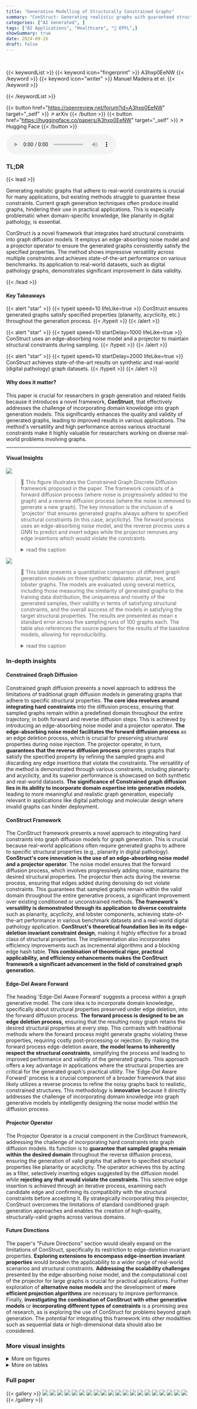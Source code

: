 ```yaml
---
title: "Generative Modelling of Structurally Constrained Graphs"
summary: "ConStruct: Generating realistic graphs with guaranteed structural properties via constrained diffusion."
categories: ["AI Generated", ]
tags: ["AI Applications", "Healthcare", "🏢 EPFL",]
showSummary: true
date: 2024-09-26
draft: false
---
```


<br>

{{< keywordList >}}
{{< keyword icon="fingerprint" >}} A3hxp0EeNW {{< /keyword >}}
{{< keyword icon="writer" >}} Manuel Madeira et el. {{< /keyword >}}
 
{{< /keywordList >}}

{{< button href="https://openreview.net/forum?id=A3hxp0EeNW" target="_self" >}}
↗ arXiv
{{< /button >}}
{{< button href="https://huggingface.co/papers/A3hxp0EeNW" target="_self" >}}
↗ Hugging Face
{{< /button >}}



<audio controls>
    <source src="https://ai-paper-reviewer.com/A3hxp0EeNW/podcast.wav" type="audio/wav">
    Your browser does not support the audio element.
</audio>


### TL;DR


{{< lead >}}

Generating realistic graphs that adhere to real-world constraints is crucial for many applications, but existing methods struggle to guarantee these constraints.  Current graph generation techniques often produce invalid graphs, hindering their use in practical applications.  This is especially problematic when domain-specific knowledge, like planarity in digital pathology, is essential. 

ConStruct is a novel framework that integrates hard structural constraints into graph diffusion models. It employs an edge-absorbing noise model and a projector operator to ensure the generated graphs consistently satisfy the specified properties.  The method shows impressive versatility across multiple constraints and achieves state-of-the-art performance on various benchmarks.  Its application to real-world datasets, such as digital pathology graphs, demonstrates significant improvement in data validity.

{{< /lead >}}


#### Key Takeaways

{{< alert "star" >}}
{{< typeit speed=10 lifeLike=true >}} ConStruct ensures generated graphs satisfy specified properties (planarity, acyclicity, etc.) throughout the generation process. {{< /typeit >}}
{{< /alert >}}

{{< alert "star" >}}
{{< typeit speed=10 startDelay=1000 lifeLike=true >}} ConStruct uses an edge-absorbing noise model and a projector to maintain structural constraints during sampling. {{< /typeit >}}
{{< /alert >}}

{{< alert "star" >}}
{{< typeit speed=10 startDelay=2000 lifeLike=true >}} ConStruct achieves state-of-the-art results on synthetic and real-world (digital pathology) graph datasets. {{< /typeit >}}
{{< /alert >}}

#### Why does it matter?
This paper is crucial for researchers in graph generation and related fields because it introduces a novel framework, **ConStruct**, that effectively addresses the challenge of incorporating domain knowledge into graph generation models.  This significantly enhances the quality and validity of generated graphs, leading to improved results in various applications. The method's versatility and high performance across various structural constraints make it highly valuable for researchers working on diverse real-world problems involving graphs.

------
#### Visual Insights



![](https://ai-paper-reviewer.com/A3hxp0EeNW/figures_1_1.jpg)

> 🔼 This figure illustrates the Constrained Graph Discrete Diffusion framework proposed in the paper.  The framework consists of a forward diffusion process (where noise is progressively added to the graph) and a reverse diffusion process (where the noise is removed to generate a new graph). The key innovation is the inclusion of a 'projector' that ensures generated graphs always adhere to specified structural constraints (in this case, acyclicity).  The forward process uses an edge-absorbing noise model, and the reverse process uses a GNN to predict and insert edges while the projector removes any edge insertions which would violate the constraints.
> <details>
> <summary>read the caption</summary>
> Figure 1: Constrained graph discrete diffusion framework. The forward process consists of an edge deletion process driven by the edge-absorbing noise model, while the node types may switch according to the marginal noise model. At sampling time, the projector operator ensures that sampled graphs remain within the constrained domain throughout the entire reverse process. In the illustrated example, the constrained domain consists exclusively of graphs with no cycles. We highlight in gray the components responsible for preserving the constraining property.
> </details>





![](https://ai-paper-reviewer.com/A3hxp0EeNW/tables_7_1.jpg)

> 🔼 This table presents a quantitative comparison of different graph generation models on three synthetic datasets: planar, tree, and lobster graphs.  The models are evaluated using several metrics, including those measuring the similarity of generated graphs to the training data distribution, the uniqueness and novelty of the generated samples, their validity in terms of satisfying structural constraints, and the overall success of the models in satisfying the target structural properties. The results are presented as mean ± standard error across five sampling runs of 100 graphs each.  The table also references the source papers for the results of the baseline models, allowing for reproducibility.
> <details>
> <summary>read the caption</summary>
> Table 1: Graph generation performance on synthetic graphs. We present the results over five sampling runs of 100 generated graphs each, in the format mean ± standard error of the mean. The remaining values are retrieved from Bergmeister et al. [7] for the planar and tree datasets, and from Dai et al. [14] and Jang et al. [34] for the lobster dataset. For the average ratio computation, we follow [7] and do not consider the metrics whose train set MMD is 0. We recompute the train set MMDs according to our splits but, for fairness, in the retrieved methods the average ratio metric is not recomputed.
> </details>





### In-depth insights


#### Constrained Graph Diffusion
Constrained graph diffusion presents a novel approach to address the limitations of traditional graph diffusion models in generating graphs that adhere to specific structural properties.  **The core idea revolves around integrating hard constraints** into the diffusion process, ensuring that sampled graphs remain within a predefined domain throughout the entire trajectory, in both forward and reverse diffusion steps. This is achieved by introducing an edge-absorbing noise model and a projector operator.  **The edge-absorbing noise model facilitates the forward diffusion process** as an edge deletion process, which is crucial for preserving structural properties during noise injection. The projector operator, in turn, **guarantees that the reverse diffusion process** generates graphs that satisfy the specified property by refining the sampled graphs and discarding any edge insertions that violate the constraints. The versatility of the method is demonstrated through various constraints, including planarity and acyclicity, and its superior performance is showcased on both synthetic and real-world datasets.  **The significance of Constrained graph diffusion lies in its ability to incorporate domain expertise into generative models**, leading to more meaningful and realistic graph generation, especially relevant in applications like digital pathology and molecular design where invalid graphs can hinder deployment.

#### ConStruct Framework
The ConStruct framework presents a novel approach to integrating hard constraints into graph diffusion models for graph generation.  This is crucial because real-world applications often require generated graphs to adhere to specific structural properties (e.g., planarity in digital pathology).  **ConStruct's core innovation is the use of an edge-absorbing noise model and a projector operator**. The noise model ensures that the forward diffusion process, which involves progressively adding noise, maintains the desired structural properties.  The projector then acts during the reverse process, ensuring that edges added during denoising do not violate constraints. This guarantees that sampled graphs remain within the valid domain throughout the entire generative process, a significant improvement over existing conditioned or unconstrained methods.  **The framework's versatility is demonstrated through its application to diverse constraints** such as planarity, acyclicity, and lobster components, achieving state-of-the-art performance in various benchmark datasets and a real-world digital pathology application.  **ConStruct's theoretical foundation lies in its edge-deletion invariant constraint design**, making it highly effective for a broad class of structural properties. The implementation also incorporates efficiency improvements such as incremental algorithms and a blocking edge hash table.  **This combination of theoretical rigor, practical applicability, and efficiency enhancements makes the ConStruct framework a significant advancement in the field of constrained graph generation.**

#### Edge-Del Aware Forward
The heading 'Edge-Del Aware Forward' suggests a process within a graph generative model.  The core idea is to incorporate domain knowledge, specifically about structural properties preserved under edge deletion, into the forward diffusion process. **The forward process is designed to be an edge deletion process,** ensuring that the resulting noisy graph retains the desired structural properties at every step. This contrasts with traditional methods where the forward process might generate graphs violating these properties, requiring costly post-processing or rejection.  By making the forward process edge-deletion aware, **the model learns to inherently respect the structural constraints**, simplifying the process and leading to improved performance and validity of the generated graphs.  This approach offers a key advantage in applications where the structural properties are critical for the generated graph's practical utility. The 'Edge-Del Aware Forward' process is a crucial component of a broader framework that also likely utilizes a reverse process to refine the noisy graphs back to realistic, constrained structures.  This methodology is **innovative** because it directly addresses the challenge of incorporating domain knowledge into graph generative models by intelligently designing the noise model within the diffusion process.

#### Projector Operator
The Projector Operator is a crucial component in the ConStruct framework, addressing the challenge of incorporating hard constraints into graph diffusion models.  Its function is to **guarantee that sampled graphs remain within the desired domain** throughout the reverse diffusion process, ensuring the generation of valid graphs that adhere to specified structural properties like planarity or acyclicity. The operator achieves this by acting as a filter, selectively inserting edges suggested by the diffusion model while **rejecting any that would violate the constraints**. This selective edge insertion is achieved through an iterative process, examining each candidate edge and confirming its compatibility with the structural constraints before accepting it. By strategically incorporating this projector, ConStruct overcomes the limitations of standard conditioned graph generation approaches and enables the creation of high-quality, structurally-valid graphs across various domains.

#### Future Directions
The paper's "Future Directions" section would ideally expand on the limitations of ConStruct, specifically its restriction to edge-deletion invariant properties.  **Exploring extensions to encompass edge-insertion invariant properties** would broaden the applicability to a wider range of real-world scenarios and structural constraints.  **Addressing the scalability challenges** presented by the edge-absorbing noise model, and the computational cost of the projector for large graphs is crucial for practical applications.  Further exploration of **alternative noise models** and the development of **more efficient projection algorithms** are necessary to improve performance.  Finally, **investigating the combination of ConStruct with other generative models** or **incorporating different types of constraints**  is a promising area of research, as is exploring the use of ConStruct for problems beyond graph generation.  The potential for integrating this framework into other modalities such as sequential data or high-dimensional data should also be considered.


### More visual insights

<details>
<summary>More on figures
</summary>


![](https://ai-paper-reviewer.com/A3hxp0EeNW/figures_3_1.jpg)

> 🔼 This figure illustrates the projector operator used in ConStruct's reverse process.  It shows how, given a noisy graph Gt and a candidate denoised graph Gt-1 sampled from the diffusion model, the projector iteratively inserts candidate edges, discarding any that would violate the target property (e.g., acyclicity, as shown in the example). This ensures that the final sampled graph Gt-1 is guaranteed to satisfy the property. The gray components highlight which parts are responsible for preserving the desired property. 
> <details>
> <summary>read the caption</summary>
> Figure 2: Projector operator. At each iteration, we start by sampling a candidate graph Gt-1 from the distribution pe(Gt-1|Gt) provided by the diffusion model. Then, the projector step inserts in an uniformly random manner the candidate edges, discarding those that violate the target property, P, i.e., acyclicity in this illustration. In the end of the reverse step, we find a graph Gt-1 that is guaranteed to comply with such property.
> </details>



![](https://ai-paper-reviewer.com/A3hxp0EeNW/figures_28_1.jpg)

> 🔼 This figure shows the process of extracting a subgraph representing tertiary lymphoid structures (TLSs) from a larger whole-slide image (WSI) graph. The left panel displays the full WSI graph, where nodes represent cells and edges represent cell-cell interactions. A specific region containing a TLS is highlighted in a circle. The middle panel shows the extracted subgraph, focusing on the cells and interactions within the TLS. The right panel illustrates the TLS embedding, which quantifies the TLS content based on edge types (interactions between different cell types). The different colors represent different cell types, with the presence of a cluster of B-cells surrounded by supporting T-cells indicating a high TLS content.
> <details>
> <summary>read the caption</summary>
> Figure 4: Extraction of a cell subgraph (center) from a WSI graph (left). From this cell subgraph, we can then compute the TLS embedding based on the classification of the edges into different categories, shown on the right. We can observe a cluster of B-cells surrounded by some support T-cells, characteristic of a high TLS content.
> </details>



![](https://ai-paper-reviewer.com/A3hxp0EeNW/figures_29_1.jpg)

> 🔼 This figure illustrates the ConStruct framework for constrained graph generation using discrete diffusion models. The forward process involves progressively adding noise to a graph by deleting edges and potentially changing node types.  The reverse process then recovers a clean graph, but with the crucial addition of a 'projector' which ensures the generated graphs adhere to pre-defined structural constraints (e.g., no cycles, planarity). The projector acts by rejecting any edge additions that would violate these constraints during the reverse diffusion process.
> <details>
> <summary>read the caption</summary>
> Figure 1: Constrained graph discrete diffusion framework. The forward process consists of an edge deletion process driven by the edge-absorbing noise model, while the node types may switch according to the marginal noise model. At sampling time, the projector operator ensures that sampled graphs remain within the constrained domain throughout the entire reverse process. In the illustrated example, the constrained domain consists exclusively of graphs with no cycles. We highlight in gray the components responsible for preserving the constraining property.
> </details>



![](https://ai-paper-reviewer.com/A3hxp0EeNW/figures_29_2.jpg)

> 🔼 This figure illustrates the ConStruct framework for constrained graph generation using discrete diffusion models.  The forward process involves progressively adding noise to a graph by deleting edges and potentially changing node types. The reverse process then aims to reconstruct a clean graph, but with the constraint that the generated graph always satisfies a given property (e.g., acyclicity in the example).  The projector operator ensures the generated graph stays within the allowed domain throughout this reverse process.
> <details>
> <summary>read the caption</summary>
> Figure 1: Constrained graph discrete diffusion framework. The forward process consists of an edge deletion process driven by the edge-absorbing noise model, while the node types may switch according to the marginal noise model. At sampling time, the projector operator ensures that sampled graphs remain within the constrained domain throughout the entire reverse process. In the illustrated example, the constrained domain consists exclusively of graphs with no cycles. We highlight in gray the components responsible for preserving the constraining property.
> </details>



![](https://ai-paper-reviewer.com/A3hxp0EeNW/figures_34_1.jpg)

> 🔼 This figure visualizes intermediate steps in the reverse process of the ConStruct model for three different types of graphs: planar, tree, and lobster.  Each row represents a graph type.  Each column shows the graph at different stages of the reverse process, starting from a noisy graph (t=T) on the left and ending with a clean graph (t=1) on the right.  Green edges represent edges added by the diffusion model that satisfy the constraints, while red edges are discarded by the projector because they would violate the constraints.
> <details>
> <summary>read the caption</summary>
> Figure 12: Visualizations of intermediate graphs throughout the reverse process. The notation follows the one of the rest of the paper: we obtain Gt-1 after applying the projector on Ĝt−1, which in turn is obtained from Gt through the diffusion model. From the new edges obtained in Gt-1, we color them in green when they do not break the constraining property and in red otherwise. We can observe that the red edges are rejected. To better emphasize the edge rejection by the projector, we do not use a fully trained model and use a trajectory length, T, smaller than usual, resulting in less accurate edge predictions.
> </details>



![](https://ai-paper-reviewer.com/A3hxp0EeNW/figures_34_2.jpg)

> 🔼 This figure shows the reverse process of ConStruct for generating low and high TLS content graphs.  The process begins with a graph having no edges (t=T) and gradually adds edges in the reverse diffusion process (moving from t=T to t=0). The color of nodes indicates different cell phenotypes, demonstrating how the noise model affects node types and the projector ensures that generated graphs maintain the correct structure.
> <details>
> <summary>read the caption</summary>
> Figure 11: Reverse processes for generation of low (top) and high (bottom) TLS content graphs using ConStruct. We start from a graph without any edge on the left (t = T) and progressively build the graph, as a consequence of the absorbing noise model. The node types switch along the trajectory due to the marginal noise model. On the right, we have a fresh new sample (t = 0). The phenotypes color key is presented in Figure 4.
> </details>



![](https://ai-paper-reviewer.com/A3hxp0EeNW/figures_35_1.jpg)

> 🔼 This figure visualizes the reverse process of ConStruct for generating low and high TLS content graphs. It starts with a graph having no edges (t=T) and iteratively adds edges during the reverse diffusion process. The node types also change throughout this process. The right side shows the final generated graph (t=0).
> <details>
> <summary>read the caption</summary>
> Figure 11: Reverse processes for generation of low (top) and high (bottom) TLS content graphs using ConStruct. We start from a graph without any edge on the left (t = T) and progressively build the graph, as a consequence of the absorbing noise model. The node types switch along the trajectory due to the marginal noise model. On the right, we have a fresh new sample (t = 0). The phenotypes color key is presented in Figure 4.
> </details>



![](https://ai-paper-reviewer.com/A3hxp0EeNW/figures_35_2.jpg)

> 🔼 This figure illustrates the ConStruct framework for constrained graph generation using discrete diffusion models.  The forward process involves progressively adding noise to a graph by deleting edges and potentially changing node types. The reverse process uses a neural network and a projector operator to reconstruct a clean graph from the noisy version, while simultaneously ensuring that the generated graphs satisfy the specified constraints. The example shown highlights the generation of cycle-free graphs.
> <details>
> <summary>read the caption</summary>
> Figure 1: Constrained graph discrete diffusion framework. The forward process consists of an edge deletion process driven by the edge-absorbing noise model, while the node types may switch according to the marginal noise model. At sampling time, the projector operator ensures that sampled graphs remain within the constrained domain throughout the entire reverse process. In the illustrated example, the constrained domain consists exclusively of graphs with no cycles. We highlight in gray the components responsible for preserving the constraining property.
> </details>



![](https://ai-paper-reviewer.com/A3hxp0EeNW/figures_35_3.jpg)

> 🔼 This figure illustrates the ConStruct framework for constrained graph generation using discrete diffusion models.  The forward diffusion process involves an edge-absorbing noise model that progressively deletes edges from the graph.  Node types may also change during this forward process.  The reverse process reconstructs the graph from noise. A key component is the projector, which ensures that all sampled graphs during the reverse process adhere to the specified structural constraints (in this example, the absence of cycles). The grayed components highlight the parts of the model that specifically maintain the constraints.
> <details>
> <summary>read the caption</summary>
> Figure 1: Constrained graph discrete diffusion framework. The forward process consists of an edge deletion process driven by the edge-absorbing noise model, while the node types may switch according to the marginal noise model. At sampling time, the projector operator ensures that sampled graphs remain within the constrained domain throughout the entire reverse process. In the illustrated example, the constrained domain consists exclusively of graphs with no cycles. We highlight in gray the components responsible for preserving the constraining property.
> </details>



![](https://ai-paper-reviewer.com/A3hxp0EeNW/figures_36_1.jpg)

> 🔼 This figure visualizes the intermediate steps during the reverse process of the ConStruct model for three different types of graphs (planar, tree, and lobster).  It demonstrates how the projector component of the model works by accepting or rejecting candidate edges based on whether they violate the specified structural constraints (planarity, acyclicity, or lobster components).  Green edges are accepted, while red edges are rejected because they would violate the constraints. The use of a less-than-fully trained model and a shorter trajectory length (T) was intentional to make the effect of the edge rejection more visually apparent.
> <details>
> <summary>read the caption</summary>
> Figure 12: Visualizations of intermediate graphs throughout the reverse process. The notation follows the one of the rest of the paper: we obtain Gt-1 after applying the projector on Ĝt-1, which in turn is obtained from Gt through the diffusion model. From the new edges obtained in Gt-1, we color them in green when they do not break the constraining property and in red otherwise. We can observe that the red edges are rejected. To better emphasize the edge rejection by the projector, we do not use a fully trained model and use a trajectory length, T, smaller than usual, resulting in less accurate edge predictions.
> </details>



![](https://ai-paper-reviewer.com/A3hxp0EeNW/figures_37_1.jpg)

> 🔼 This figure illustrates the ConStruct framework, which is a novel method for generating graphs with specific structural properties.  It depicts the forward and reverse diffusion processes. The forward process involves progressively adding noise to a graph by deleting edges and changing node types. The reverse process then aims to recover the original graph by removing noise, but with a crucial constraint: the projector operator ensures that at each step, the generated graphs satisfy the desired structural property (in this case, acyclicity—no cycles). The gray areas highlight the components designed to maintain these constraints throughout the entire process.
> <details>
> <summary>read the caption</summary>
> Figure 1: Constrained graph discrete diffusion framework. The forward process consists of an edge deletion process driven by the edge-absorbing noise model, while the node types may switch according to the marginal noise model. At sampling time, the projector operator ensures that sampled graphs remain within the constrained domain throughout the entire reverse process. In the illustrated example, the constrained domain consists exclusively of graphs with no cycles. We highlight in gray the components responsible for preserving the constraining property.
> </details>



</details>




<details>
<summary>More on tables
</summary>


![](https://ai-paper-reviewer.com/A3hxp0EeNW/tables_8_1.jpg)
> 🔼 This table presents the quantitative results of the proposed ConStruct framework on three different synthetic graph datasets: planar, tree, and lobster.  The results are averaged over five runs of 100 generated graphs each and presented as mean ± standard error of the mean.  It compares the performance of ConStruct against several existing state-of-the-art graph generation methods across various metrics, including the accuracy of generated graphs in terms of their structural properties (planarity, acyclicity, lobster components) and the similarity of their distributions to the training set (using MMD).  The table also shows the percentage of generated graphs that are valid, unique (non-isomorphic), and novel (non-isomorphic to the training set).
> <details>
> <summary>read the caption</summary>
> Table 1: Graph generation performance on synthetic graphs. We present the results over five sampling runs of 100 generated graphs each, in the format mean ± standard error of the mean. The remaining values are retrieved from Bergmeister et al. [7] for the planar and tree datasets, and from Dai et al. [14] and Jang et al. [34] for the lobster dataset. For the average ratio computation, we follow [7] and do not consider the metrics whose train set MMD is 0. We recompute the train set MMDs according to our splits but, for fairness, in the retrieved methods the average ratio metric is not recomputed.
> </details>

![](https://ai-paper-reviewer.com/A3hxp0EeNW/tables_16_1.jpg)
> 🔼 This table presents the quantitative results of graph generation performance comparison for three different graph datasets: planar, tree, and lobster.  For each dataset, multiple metrics are evaluated: Degree, Clustering coefficient, Orbit count, Spectral features, Wavelet transform, and the Average Ratio across the metrics. It also presents the percentage of valid, unique, and novel graphs generated by each method, as well as the overall percentage of graphs satisfying the specific structural constraint of the dataset. The results are presented in the format of mean ± standard error across five sampling runs of 100 generated graphs each.  The data for some methods is from previous work and is included for comparison.
> <details>
> <summary>read the caption</summary>
> Table 1: Graph generation performance on synthetic graphs. We present the results over five sampling runs of 100 generated graphs each, in the format mean ± standard error of the mean. The remaining values are retrieved from Bergmeister et al. [7] for the planar and tree datasets, and from Dai et al. [14] and Jang et al. [34] for the lobster dataset. For the average ratio computation, we follow [7] and do not consider the metrics whose train set MMD is 0. We recompute the train set MMDs according to our splits but, for fairness, in the retrieved methods the average ratio metric is not recomputed.
> </details>

![](https://ai-paper-reviewer.com/A3hxp0EeNW/tables_21_1.jpg)
> 🔼 This table presents a quantitative comparison of ConStruct against other state-of-the-art graph generation models on three synthetic graph datasets: planar, tree, and lobster.  For each dataset and model, the table shows the mean and standard error of several graph statistics (degree, clustering coefficient, orbit count, spectral properties, wavelet transform) from 5 runs of 100 generated graphs each.  It also shows the proportion of valid, unique, and novel graphs generated, as well as the percentage of graphs that satisfy the target structural property (planarity for planar, acyclicity for tree, and lobster components for lobster).  The results are used to evaluate the quality and diversity of generated graphs, demonstrating ConStruct's ability to generate high-quality graphs that satisfy structural properties.
> <details>
> <summary>read the caption</summary>
> Table 1: Graph generation performance on synthetic graphs. We present the results over five sampling runs of 100 generated graphs each, in the format mean ± standard error of the mean. The remaining values are retrieved from Bergmeister et al. [7] for the planar and tree datasets, and from Dai et al. [14] and Jang et al. [34] for the lobster dataset. For the average ratio computation, we follow [7] and do not consider the metrics whose train set MMD is 0. We recompute the train set MMDs according to our splits but, for fairness, in the retrieved methods the average ratio metric is not recomputed.
> </details>

![](https://ai-paper-reviewer.com/A3hxp0EeNW/tables_23_1.jpg)
> 🔼 This table presents a quantitative comparison of ConStruct against other state-of-the-art graph generation methods on three synthetic datasets: planar, tree, and lobster.  The evaluation metrics include several graph statistics (node degree, clustering coefficient, orbit count, spectral features, wavelet transform features),  the average ratio of generated to training set statistics, the proportion of valid, unique, and novel generated graphs, and the proportion of generated graphs satisfying the target property. The results are averaged over five runs of 100 generated graphs per run, and error bars represent the standard error of the mean.
> <details>
> <summary>read the caption</summary>
> Table 1: Graph generation performance on synthetic graphs. We present the results over five sampling runs of 100 generated graphs each, in the format mean ± standard error of the mean. The remaining values are retrieved from Bergmeister et al. [7] for the planar and tree datasets, and from Dai et al. [14] and Jang et al. [34] for the lobster dataset. For the average ratio computation, we follow [7] and do not consider the metrics whose train set MMD is 0. We recompute the train set MMDs according to our splits but, for fairness, in the retrieved methods the average ratio metric is not recomputed.
> </details>

![](https://ai-paper-reviewer.com/A3hxp0EeNW/tables_24_1.jpg)
> 🔼 This table compares the performance of ConStruct with other state-of-the-art graph generation methods on three synthetic graph datasets: planar, tree, and lobster.  For each dataset and method, it shows the mean and standard error of several key metrics (degree, clustering coefficient, orbit count, spectral features, wavelet transform features, and average ratio across metrics).  It also includes the percentage of generated graphs that are valid, unique, novel, and satisfy the specific structural constraint.  This allows for an assessment of how well each model captures the properties of the target graph distribution while respecting structural properties.
> <details>
> <summary>read the caption</summary>
> Table 1: Graph generation performance on synthetic graphs. We present the results over five sampling runs of 100 generated graphs each, in the format mean ± standard error of the mean. The remaining values are retrieved from Bergmeister et al. [7] for the planar and tree datasets, and from Dai et al. [14] and Jang et al. [34] for the lobster dataset. For the average ratio computation, we follow [7] and do not consider the metrics whose train set MMD is 0. We recompute the train set MMDs according to our splits but, for fairness, in the retrieved methods the average ratio metric is not recomputed.
> </details>

![](https://ai-paper-reviewer.com/A3hxp0EeNW/tables_25_1.jpg)
> 🔼 This table presents a comparison of different graph generation models on three synthetic datasets: planar, tree, and lobster.  The results show various metrics for evaluating graph generation quality, including the Maximum Mean Discrepancy (MMD) for several graph statistics (degree, clustering coefficient, orbit count, spectral properties, wavelet transform) and the proportion of valid, unique, and novel graphs generated.  It also shows the percentage of generated graphs that satisfy the intended structural constraints (planarity, acyclicity, and lobster components).  Results from prior models are included for comparison, highlighting the performance gains of the proposed ConStruct framework.
> <details>
> <summary>read the caption</summary>
> Table 1: Graph generation performance on synthetic graphs. We present the results over five sampling runs of 100 generated graphs each, in the format mean ± standard error of the mean. The remaining values are retrieved from Bergmeister et al. [7] for the planar and tree datasets, and from Dai et al. [14] and Jang et al. [34] for the lobster dataset. For the average ratio computation, we follow [7] and do not consider the metrics whose train set MMD is 0. We recompute the train set MMDs according to our splits but, for fairness, in the retrieved methods the average ratio metric is not recomputed.
> </details>

![](https://ai-paper-reviewer.com/A3hxp0EeNW/tables_27_1.jpg)
> 🔼 This table presents a quantitative comparison of ConStruct's performance against other state-of-the-art graph generation models on three synthetic graph datasets (Planar, Tree, and Lobster).  The results, averaged over five runs of 100 generated graphs, are shown in terms of several metrics assessing the quality and validity of the generated graphs.  These metrics include the Maximum Mean Discrepancy (MMD) for various graph properties (node degree, clustering coefficient, orbit count, spectral properties, and wavelet transform), along with the proportions of valid, unique, and novel graphs generated.  The table also shows the proportion of generated graphs that satisfy the target structural constraints (planarity, acyclicity, lobster components).  The values are presented as mean ± standard error of the mean.
> <details>
> <summary>read the caption</summary>
> Table 1: Graph generation performance on synthetic graphs. We present the results over five sampling runs of 100 generated graphs each, in the format mean ± standard error of the mean. The remaining values are retrieved from Bergmeister et al. [7] for the planar and tree datasets, and from Dai et al. [14] and Jang et al. [34] for the lobster dataset. For the average ratio computation, we follow [7] and do not consider the metrics whose train set MMD is 0. We recompute the train set MMDs according to our splits but, for fairness, in the retrieved methods the average ratio metric is not recomputed.
> </details>

![](https://ai-paper-reviewer.com/A3hxp0EeNW/tables_28_1.jpg)
> 🔼 This table presents the quantitative results of the experiments performed in the synthetic datasets for evaluating the performance of ConStruct and other state-of-the-art methods in graph generation.  It includes metrics assessing the quality of the generated graphs (e.g., distribution similarity to the training set, uniqueness, and novelty) and their adherence to the imposed structural constraints.  The results are averaged across five independent runs of 100 graph generations each, demonstrating ConStruct's ability to maintain structural properties while generating high-quality synthetic graphs. The table also compares ConStruct against other baselines for three graph types: planar, tree, and lobster, highlighting ConStruct's versatility and improved performance.
> <details>
> <summary>read the caption</summary>
> Table 1: Graph generation performance on synthetic graphs. We present the results over five sampling runs of 100 generated graphs each, in the format mean ± standard error of the mean. The remaining values are retrieved from Bergmeister et al. [7] for the planar and tree datasets, and from Dai et al. [14] and Jang et al. [34] for the lobster dataset. For the average ratio computation, we follow [7] and do not consider the metrics whose train set MMD is 0. We recompute the train set MMDs according to our splits but, for fairness, in the retrieved methods the average ratio metric is not recomputed.
> </details>

![](https://ai-paper-reviewer.com/A3hxp0EeNW/tables_28_2.jpg)
> 🔼 This table presents a comparison of different graph generation models on three synthetic datasets: planar, tree, and lobster.  The results are averaged over five runs of 100 generated graphs each, showing metrics such as node degree, clustering coefficient, orbit count, spectral properties, wavelet transform features, and overall sample quality.  It also indicates the validity, uniqueness, and novelty of the generated graphs, and whether they satisfy the specific structural constraints (planarity, acyclicity, and lobster components) of the dataset.  The table compares the performance of the proposed ConStruct model against various baseline and state-of-the-art methods.
> <details>
> <summary>read the caption</summary>
> Table 1: Graph generation performance on synthetic graphs. We present the results over five sampling runs of 100 generated graphs each, in the format mean ± standard error of the mean. The remaining values are retrieved from Bergmeister et al. [7] for the planar and tree datasets, and from Dai et al. [14] and Jang et al. [34] for the lobster dataset. For the average ratio computation, we follow [7] and do not consider the metrics whose train set MMD is 0. We recompute the train set MMDs according to our splits but, for fairness, in the retrieved methods the average ratio metric is not recomputed.
> </details>

![](https://ai-paper-reviewer.com/A3hxp0EeNW/tables_30_1.jpg)
> 🔼 This table presents a comparison of different graph generation models on three synthetic datasets: planar, tree, and lobster.  The models are evaluated based on several metrics, including the accuracy of various graph properties (node degrees, clustering coefficients, etc.), the uniqueness and novelty of the generated graphs, and the proportion of graphs satisfying specific structural constraints (planarity, acyclicity, lobster components). The results are averaged over five runs of 100 generated graphs each, and error bars (standard error of the mean) are provided.  The table also includes results from prior work, allowing for direct comparison of ConStruct's performance against other state-of-the-art methods.
> <details>
> <summary>read the caption</summary>
> Table 1: Graph generation performance on synthetic graphs. We present the results over five sampling runs of 100 generated graphs each, in the format mean ± standard error of the mean. The remaining values are retrieved from Bergmeister et al. [7] for the planar and tree datasets, and from Dai et al. [14] and Jang et al. [34] for the lobster dataset. For the average ratio computation, we follow [7] and do not consider the metrics whose train set MMD is 0. We recompute the train set MMDs according to our splits but, for fairness, in the retrieved methods the average ratio metric is not recomputed.
> </details>

![](https://ai-paper-reviewer.com/A3hxp0EeNW/tables_31_1.jpg)
> 🔼 This table presents a quantitative comparison of ConStruct's performance against other state-of-the-art graph generation methods on three synthetic graph datasets: planar, tree, and lobster.  The results show the mean and standard error of several metrics including the average ratio of graph statistics, the proportion of valid, unique, and novel graphs generated, and the percentage of graphs satisfying the desired property (planarity, acyclicity, or lobster components).
> <details>
> <summary>read the caption</summary>
> Table 1: Graph generation performance on synthetic graphs. We present the results over five sampling runs of 100 generated graphs each, in the format mean ± standard error of the mean. The remaining values are retrieved from Bergmeister et al. [7] for the planar and tree datasets, and from Dai et al. [14] and Jang et al. [34] for the lobster dataset. For the average ratio computation, we follow [7] and do not consider the metrics whose train set MMD is 0. We recompute the train set MMDs according to our splits but, for fairness, in the retrieved methods the average ratio metric is not recomputed.
> </details>

![](https://ai-paper-reviewer.com/A3hxp0EeNW/tables_33_1.jpg)
> 🔼 This table presents a comparison of graph generation performance across various methods on three synthetic graph datasets: planar, tree, and lobster.  The results are averaged over five runs of 100 generated graphs each, and presented as mean ± standard error.  The table also includes various metrics evaluating the quality and validity of the generated graphs. In addition to the proposed ConStruct method, results from several existing graph generation methods are included for comparison.
> <details>
> <summary>read the caption</summary>
> Table 1: Graph generation performance on synthetic graphs. We present the results over five sampling runs of 100 generated graphs each, in the format mean ± standard error of the mean. The remaining values are retrieved from Bergmeister et al. [7] for the planar and tree datasets, and from Dai et al. [14] and Jang et al. [34] for the lobster dataset. For the average ratio computation, we follow [7] and do not consider the metrics whose train set MMD is 0. We recompute the train set MMDs according to our splits but, for fairness, in the retrieved methods the average ratio metric is not recomputed.
> </details>

</details>




### Full paper

{{< gallery >}}
<img src="https://ai-paper-reviewer.com/A3hxp0EeNW/1.png" class="grid-w50 md:grid-w33 xl:grid-w25" />
<img src="https://ai-paper-reviewer.com/A3hxp0EeNW/2.png" class="grid-w50 md:grid-w33 xl:grid-w25" />
<img src="https://ai-paper-reviewer.com/A3hxp0EeNW/3.png" class="grid-w50 md:grid-w33 xl:grid-w25" />
<img src="https://ai-paper-reviewer.com/A3hxp0EeNW/4.png" class="grid-w50 md:grid-w33 xl:grid-w25" />
<img src="https://ai-paper-reviewer.com/A3hxp0EeNW/5.png" class="grid-w50 md:grid-w33 xl:grid-w25" />
<img src="https://ai-paper-reviewer.com/A3hxp0EeNW/6.png" class="grid-w50 md:grid-w33 xl:grid-w25" />
<img src="https://ai-paper-reviewer.com/A3hxp0EeNW/7.png" class="grid-w50 md:grid-w33 xl:grid-w25" />
<img src="https://ai-paper-reviewer.com/A3hxp0EeNW/8.png" class="grid-w50 md:grid-w33 xl:grid-w25" />
<img src="https://ai-paper-reviewer.com/A3hxp0EeNW/9.png" class="grid-w50 md:grid-w33 xl:grid-w25" />
<img src="https://ai-paper-reviewer.com/A3hxp0EeNW/10.png" class="grid-w50 md:grid-w33 xl:grid-w25" />
<img src="https://ai-paper-reviewer.com/A3hxp0EeNW/11.png" class="grid-w50 md:grid-w33 xl:grid-w25" />
<img src="https://ai-paper-reviewer.com/A3hxp0EeNW/12.png" class="grid-w50 md:grid-w33 xl:grid-w25" />
<img src="https://ai-paper-reviewer.com/A3hxp0EeNW/13.png" class="grid-w50 md:grid-w33 xl:grid-w25" />
<img src="https://ai-paper-reviewer.com/A3hxp0EeNW/14.png" class="grid-w50 md:grid-w33 xl:grid-w25" />
<img src="https://ai-paper-reviewer.com/A3hxp0EeNW/15.png" class="grid-w50 md:grid-w33 xl:grid-w25" />
<img src="https://ai-paper-reviewer.com/A3hxp0EeNW/16.png" class="grid-w50 md:grid-w33 xl:grid-w25" />
<img src="https://ai-paper-reviewer.com/A3hxp0EeNW/17.png" class="grid-w50 md:grid-w33 xl:grid-w25" />
<img src="https://ai-paper-reviewer.com/A3hxp0EeNW/18.png" class="grid-w50 md:grid-w33 xl:grid-w25" />
<img src="https://ai-paper-reviewer.com/A3hxp0EeNW/19.png" class="grid-w50 md:grid-w33 xl:grid-w25" />
<img src="https://ai-paper-reviewer.com/A3hxp0EeNW/20.png" class="grid-w50 md:grid-w33 xl:grid-w25" />
{{< /gallery >}}